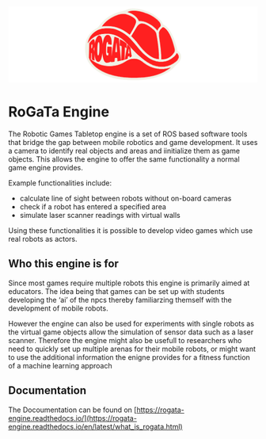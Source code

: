 ![rogata engine](https://raw.githubusercontent.com/liquidcronos/RoGaTa-Engine/main/docs/source/rogata_title_turtle.png)
# RoGaTa Engine

The Robotic Games Tabletop engine is a set of ROS based software tools that bridge the gap between mobile robotics and game development. It uses a camera to identify real objects and areas and iinitialize them as game objects. This allows the engine to offer the same functionality a normal game engine provides.

Example functionalities include: 
* calculate line of sight between robots without on-board cameras 
* check if a robot has entered a specified area 
* simulate laser scanner readings with virtual walls

Using these functionalities it is possible to develop video games which use real robots as actors.

## Who this engine is for
Since most games require multiple robots this engine is primarily aimed at educators. The idea being that games can be set up with students developing the ‘ai’ of the npcs thereby familiarzing themself with the development of mobile robots.

However the engine can also be used for experiments with single robots as the virtual game objects allow the simulation of sensor data such as a laser scanner. Therefore the engine might also be usefull to researchers who need to quickly set up multiple arenas for their mobile robots, or might want to use the additional information the enigne provides for a fitness function of a machine learning approach
## Documentation
The Docoumentation can be found on [https://rogata-engine.readthedocs.io/](https://rogata-engine.readthedocs.io/en/latest/what_is_rogata.html) 

